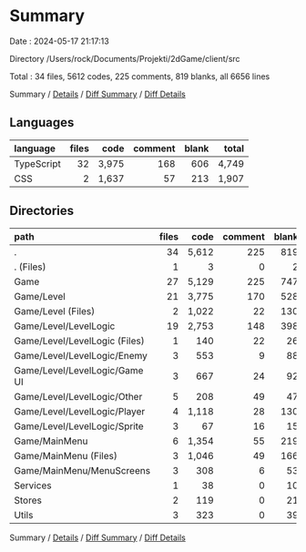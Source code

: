 # Summary

Date : 2024-05-17 21:17:13

Directory /Users/rock/Documents/Projekti/2dGame/client/src

Total : 34 files,  5612 codes, 225 comments, 819 blanks, all 6656 lines

Summary / [Details](details.md) / [Diff Summary](diff.md) / [Diff Details](diff-details.md)

## Languages
| language | files | code | comment | blank | total |
| :--- | ---: | ---: | ---: | ---: | ---: |
| TypeScript | 32 | 3,975 | 168 | 606 | 4,749 |
| CSS | 2 | 1,637 | 57 | 213 | 1,907 |

## Directories
| path | files | code | comment | blank | total |
| :--- | ---: | ---: | ---: | ---: | ---: |
| . | 34 | 5,612 | 225 | 819 | 6,656 |
| . (Files) | 1 | 3 | 0 | 2 | 5 |
| Game | 27 | 5,129 | 225 | 747 | 6,101 |
| Game/Level | 21 | 3,775 | 170 | 528 | 4,473 |
| Game/Level (Files) | 2 | 1,022 | 22 | 130 | 1,174 |
| Game/Level/LevelLogic | 19 | 2,753 | 148 | 398 | 3,299 |
| Game/Level/LevelLogic (Files) | 1 | 140 | 22 | 26 | 188 |
| Game/Level/LevelLogic/Enemy | 3 | 553 | 9 | 88 | 650 |
| Game/Level/LevelLogic/Game UI | 3 | 667 | 24 | 92 | 783 |
| Game/Level/LevelLogic/Other | 5 | 208 | 49 | 47 | 304 |
| Game/Level/LevelLogic/Player | 4 | 1,118 | 28 | 130 | 1,276 |
| Game/Level/LevelLogic/Sprite | 3 | 67 | 16 | 15 | 98 |
| Game/MainMenu | 6 | 1,354 | 55 | 219 | 1,628 |
| Game/MainMenu (Files) | 3 | 1,046 | 49 | 166 | 1,261 |
| Game/MainMenu/MenuScreens | 3 | 308 | 6 | 53 | 367 |
| Services | 1 | 38 | 0 | 10 | 48 |
| Stores | 2 | 119 | 0 | 21 | 140 |
| Utils | 3 | 323 | 0 | 39 | 362 |

Summary / [Details](details.md) / [Diff Summary](diff.md) / [Diff Details](diff-details.md)